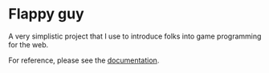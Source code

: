 # Flappy guy

A very simplistic project that I use to introduce folks into game programming for the web.

For reference, please see the [documentation](https://github.com/daniel-v/flappyguy/blob/first-class/docs/docs.md).
